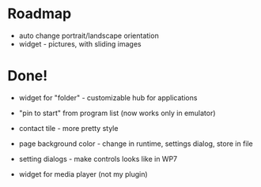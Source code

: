 # Roadmap #
  * auto change portrait/landscape orientation
  * widget - pictures, with sliding images

# Done! #
  * widget for "folder" - customizable hub for applications
  * "pin to start" from program list (now works only in emulator)
  * contact tile - more pretty style
  * page background color - change in runtime, settings dialog, store in file
  * setting dialogs - make controls looks like in WP7

  * widget for media player (not my plugin)